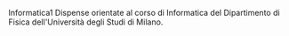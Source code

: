 Informatica1
Dispense orientate al corso di Informatica del Dipartimento di Fisica dell'Università degli Studi di Milano.
